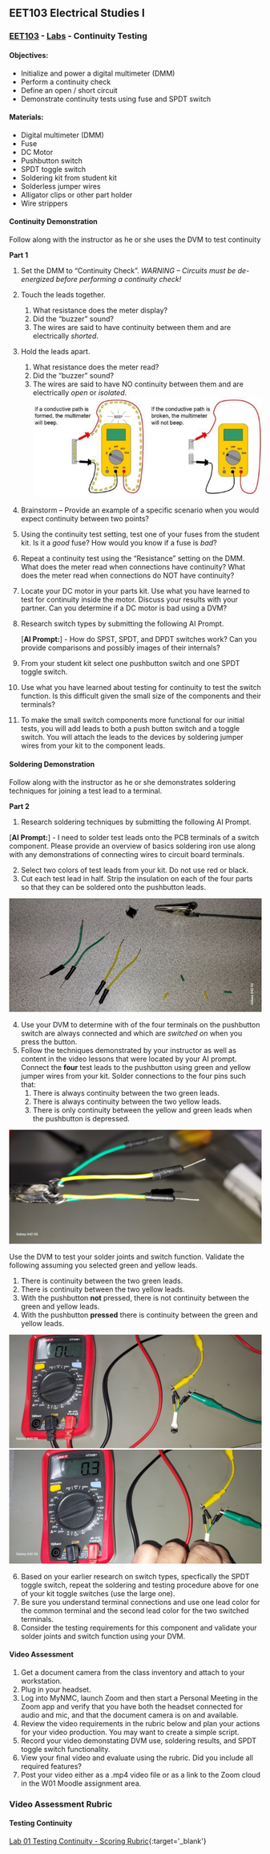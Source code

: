 ﻿---
layout: default
---

## EET103 Electrical Studies I

### [EET103](../../) - [Labs](../) - Continuity Testing

#### Objectives: 

- Initialize and power a digital multimeter (DMM) 
- Perform a continuity check 
- Define an open / short circuit
- Demonstrate continuity tests using fuse and SPDT switch  

#### Materials: 

- Digital multimeter (DMM) 
- Fuse
- DC Motor
- Pushbutton switch
- SPDT toggle switch
- Soldering kit from student kit
- Solderless jumper wires
- Alligator clips or other part holder
- Wire strippers 

#### Continuity Demonstration

Follow along with the instructor as he or she uses the DVM to test continuity

**Part 1**
1. Set the DMM to “Continuity Check”.   *WARNING – Circuits must be de-energized before performing a continuity check!*
2. Touch the leads together.
   1. What resistance does the meter display?
   1. Did the “buzzer” sound?
   1. The wires are said to have continuity between them and are electrically *shorted*.
3. Hold the leads apart.
   1. What resistance does the meter read?
   2. Did the “buzzer” sound?
   3. The wires are said to have NO continuity between them and are electrically *open* or *isolated*.
   ![dvm continuity test](dvm_continuity_test.jpg)
4. Brainstorm – Provide an example of a specific scenario when you would expect continuity between two points?
5. Using the continuity test setting, test one of your fuses from the student kit. Is it a *good* fuse? How would you know if a fuse is *bad*? 
6. Repeat a continuity test using the “Resistance” setting on the DMM. What does the meter read when connections have continuity? What does the meter read when connections do NOT have continuity?
7. Locate your DC motor in your parts kit. Use what you have learned to test for continuity inside the motor. Discuss your results with your partner. Can you determine if a DC motor is bad using a DVM?
8. Research switch types by submitting the following AI Prompt.

   [**AI Prompt:**] - How do SPST, SPDT, and DPDT switches work? Can you provide comparisons and possibly images of their internals?

8. From your student kit select one pushbutton switch and one SPDT toggle switch.
9. Use what you have learned about testing for continuity to test the switch function. Is this difficult given the small size of the components and their terminals?
10. To make the small switch components more functional for our initial tests, you will add leads to both a push button switch and a toggle switch. You will attach the leads to the devices by soldering jumper wires from your kit to the component leads.

#### Soldering Demonstration

Follow along with the instructor as he or she demonstrates soldering techniques for joining a test lead to a terminal.

**Part 2**
1. Research soldering techniques by submitting the following AI Prompt.

[**AI Prompt:**] - I need to solder test leads onto the PCB terminals of a switch component. Please provide an overview of basics soldering iron use along with any demonstrations of connecting wires to circuit board terminals.

2. Select two colors of test leads from your kit. Do not use red or black.
3. Cut each test lead in half. Strip the insulation on each of the four parts so that they can be soldered onto the pushbutton leads.

![alt text](test_leads.jpg) 

4. Use your DVM to determine with of the four terminals on the pushbutton switch are always connected and which are *switched on* when you press the button. 
5. Follow the techniques demonstrated by your instructor as well as content in the video lessons that were located by your AI prompt. Connect the **four** test leads to the pushbutton using green and yellow jumper wires from your kit. Solder connections to the four pins such that:
   1. There is always continuity between the two green leads.
   2. There is always continuity between the two yellow leads.
   3. There is only continuity between the yellow and green leads when the pushbutton is depressed.

![alt text](pb_switch_w_leads.jpg)

Use the DVM to test your solder joints and switch function. Validate the following assuming you selected green and yellow leads.
   1. There is continuity between the two green leads.
   2. There is continuity between the two yellow leads.
   3. With the pushbutton **not** pressed, there is not continuity between the green and yellow leads.
   4. With the pushbutton **pressed** there is continuity between the green and yellow leads.

![alt text](pb_cont_test_open.jpg)  ![alt text](pb_cont_test_pressed.jpg) 


6. Based on your earlier research on switch types, specfically the SPDT toggle switch, repeat the soldering and testing procedure above for one of your kit toggle switches (use the large one).
7. Be sure you understand terminal connections and use one lead color for the common terminal and the second lead color for the two switched terminals.
8. Consider the testing requirements for this component and validate your solder joints and switch function using your DVM.

#### Video Assessment 

1. Get a document camera from the class inventory and attach to your workstation.
2. Plug in your headset.
3. Log into MyNMC, launch Zoom and then start a Personal Meeting in the Zoom app and verify that you have both the headset connected for audio and mic, and that the document camera is on and available.
4. Review the video requirements in the rubric below and plan your actions for your video production. You may want to create a simple script.
5. Record your video demonstating DVM use, soldering results, and SPDT toggle switch functionality.
6. View your final video and evaluate using the rubric. Did you include all required features? 
6. Post your video either as a .mp4 video file or as a link to the Zoom cloud in the W01 Moodle assignment area.

### Video Assessment Rubric
#### Testing Continuity

[Lab 01 Testing Continuity - Scoring Rubric](l01_rubric.pdf){:target='_blank'}